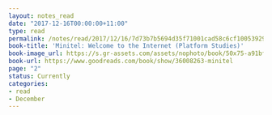 ```yaml
---
layout: notes_read
date: "2017-12-16T00:00:00+11:00"
type: read
permalink: /notes/read/2017/12/16/7d73b7b5694d35f71001cad58c6cf10053929d82.html
book-title: 'Minitel: Welcome to the Internet (Platform Studies)'
book-image_url: https://s.gr-assets.com/assets/nophoto/book/50x75-a91bf249278a81aabab721ef782c4a74.png
book-url: https://www.goodreads.com/book/show/36008263-minitel
page: "2"
status: Currently
categories:
- read
- December
---
```



